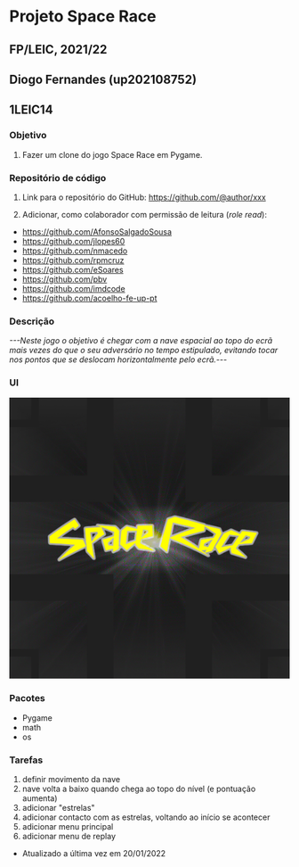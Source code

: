 # Projeto Space Race
## FP/LEIC, 2021/22
## Diogo Fernandes (up202108752)
## 1LEIC14

### Objetivo

1. Fazer um clone do jogo Space Race em Pygame.

### Repositório de código

1) Link para o repositório do GitHub: https://github.com/@author/xxx

2) Adicionar, como colaborador com permissão de leitura (*role read*):

- https://github.com/AfonsoSalgadoSousa
- https://github.com/jlopes60
- https://github.com/nmacedo
- https://github.com/rpmcruz
- https://github.com/eSoares
- https://github.com/pbv
- https://github.com/imdcode
- https://github.com/acoelho-fe-up-pt

### Descrição

*---Neste jogo o objetivo é chegar com a nave espacial ao topo do ecrã mais vezes do que o seu adversário no tempo estipulado,
evitando tocar nos pontos que se deslocam horizontalmente pelo ecrã.---*

### UI

![UI](Menu.jpg)

### Pacotes

- Pygame
- math
- os

### Tarefas

1. definir movimento da nave
2. nave volta a baixo quando chega ao topo do nível (e pontuação aumenta)
3. adicionar "estrelas"
4. adicionar contacto com as estrelas, voltando ao início se acontecer
5. adicionar menu principal
6. adicionar menu de replay

- Atualizado a última vez em 20/01/2022
